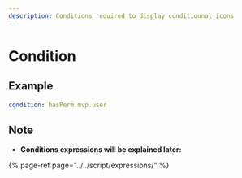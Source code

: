 ```yaml
---
description: Conditions required to display conditionnal icons
---
```


# Condition

## Example

```yaml
condition: hasPerm.mvp.user
```

## Note

* **Conditions expressions will be explained later:**

{% page-ref page="../../script/expressions/" %}

